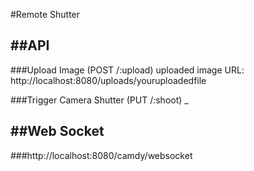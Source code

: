 #Remote Shutter

##API
---
###Upload Image (POST /:upload)
uploaded image URL:
http://localhost:8080/uploads/youruploadedfile
   
###Trigger Camera Shutter (PUT /:shoot)
_


##Web Socket
---
###http://localhost:8080/camdy/websocket